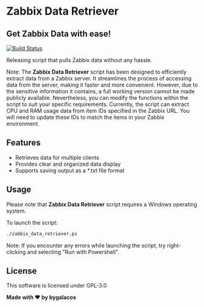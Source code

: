 # Zabbix Data Retriever
## Get Zabbix Data with ease!

[![Build Status](https://camo.githubusercontent.com/4e084bac046962268fcf7a8aaf3d4ac422d3327564f9685c9d1b57aa56b142e9/68747470733a2f2f7472617669732d63692e6f72672f6477796c2f657374612e7376673f6272616e63683d6d6173746572)](https://travis-ci.org/joemccann/dillinger)

Releasing script that pulls Zabbix data without any hassle.

Note: The **Zabbix Data Retriever** script has been designed to efficiently extract data from a Zabbix server. It streamlines the process of accessing data from the server, making it faster and more convenient. However, due to the sensitive information it contains, a full working version cannot be made publicly available. Nevertheless, you can modify the functions within the script to suit your specific requirements. Currently, the script can extract CPU and RAM usage data from item IDs specified in the Zabbix URL. You will need to update these IDs to match the items in your Zabbix environment.

## Features

- Retrieves data for multiple clients
- Provides clear and organized data display
- Supports saving output as a *.txt file format


## Usage

Please note that **Zabbix Data Retriever** script requires a Windows operating system.

To launch the script:

```sh
./zabbix_data_retriever.ps
```

Note: If you encounter any errors while launching the script, try right-clicking and selecting "Run with Powershell".

## License

This software is licensed under GPL-3.0

**Made with ♥ by bygalacos**
